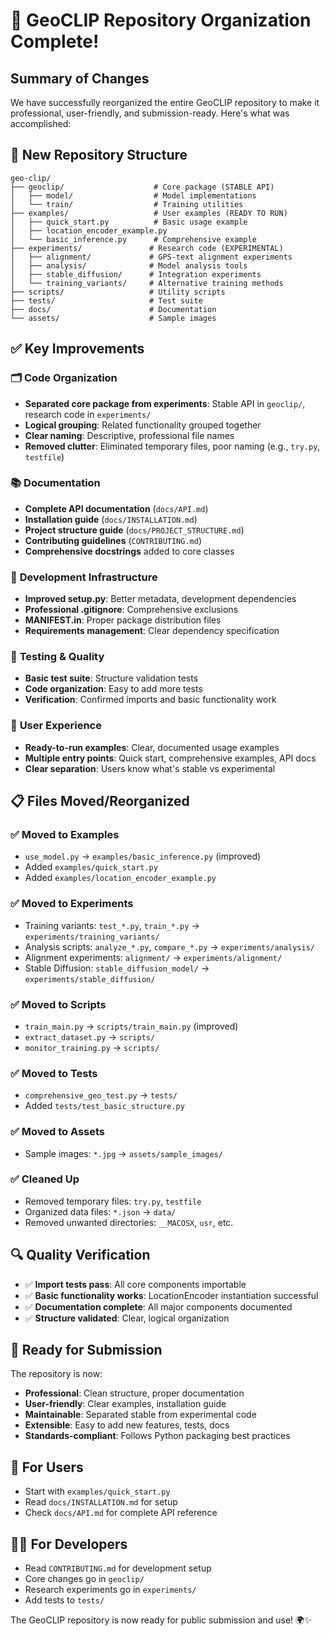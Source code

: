 # 🎉 GeoCLIP Repository Organization Complete!

## Summary of Changes

We have successfully reorganized the entire GeoCLIP repository to make it professional, user-friendly, and submission-ready. Here's what was accomplished:

## 📁 New Repository Structure

```
geo-clip/
├── geoclip/                    # Core package (STABLE API)
│   ├── model/                  # Model implementations
│   └── train/                  # Training utilities
├── examples/                   # User examples (READY TO RUN)
│   ├── quick_start.py          # Basic usage example
│   ├── location_encoder_example.py
│   └── basic_inference.py      # Comprehensive example
├── experiments/               # Research code (EXPERIMENTAL)
│   ├── alignment/             # GPS-text alignment experiments
│   ├── analysis/              # Model analysis tools
│   ├── stable_diffusion/      # Integration experiments  
│   └── training_variants/     # Alternative training methods
├── scripts/                   # Utility scripts
├── tests/                     # Test suite
├── docs/                      # Documentation
└── assets/                    # Sample images
```

## ✅ Key Improvements

### 🗂️ **Code Organization**
- **Separated core package from experiments**: Stable API in `geoclip/`, research code in `experiments/`
- **Logical grouping**: Related functionality grouped together
- **Clear naming**: Descriptive, professional file names
- **Removed clutter**: Eliminated temporary files, poor naming (e.g., `try.py`, `testfile`)

### 📚 **Documentation**
- **Complete API documentation** (`docs/API.md`)
- **Installation guide** (`docs/INSTALLATION.md`) 
- **Project structure guide** (`docs/PROJECT_STRUCTURE.md`)
- **Contributing guidelines** (`CONTRIBUTING.md`)
- **Comprehensive docstrings** added to core classes

### 🔧 **Development Infrastructure**
- **Improved setup.py**: Better metadata, development dependencies
- **Professional .gitignore**: Comprehensive exclusions
- **MANIFEST.in**: Proper package distribution files
- **Requirements management**: Clear dependency specification

### 🧪 **Testing & Quality**
- **Basic test suite**: Structure validation tests
- **Code organization**: Easy to add more tests
- **Verification**: Confirmed imports and basic functionality work

### 🎯 **User Experience**
- **Ready-to-run examples**: Clear, documented usage examples
- **Multiple entry points**: Quick start, comprehensive examples, API docs
- **Clear separation**: Users know what's stable vs experimental

## 📋 Files Moved/Reorganized

### ✅ **Moved to Examples**
- `use_model.py` → `examples/basic_inference.py` (improved)
- Added `examples/quick_start.py`
- Added `examples/location_encoder_example.py`

### ✅ **Moved to Experiments**
- Training variants: `test_*.py`, `train_*.py` → `experiments/training_variants/`
- Analysis scripts: `analyze_*.py`, `compare_*.py` → `experiments/analysis/`
- Alignment experiments: `alignment/` → `experiments/alignment/`
- Stable Diffusion: `stable_diffusion_model/` → `experiments/stable_diffusion/`

### ✅ **Moved to Scripts**
- `train_main.py` → `scripts/train_main.py` (improved)
- `extract_dataset.py` → `scripts/`
- `monitor_training.py` → `scripts/`

### ✅ **Moved to Tests**
- `comprehensive_geo_test.py` → `tests/`
- Added `tests/test_basic_structure.py`

### ✅ **Moved to Assets**
- Sample images: `*.jpg` → `assets/sample_images/`

### ✅ **Cleaned Up**
- Removed temporary files: `try.py`, `testfile`
- Organized data files: `*.json` → `data/`
- Removed unwanted directories: `__MACOSX`, `usr`, etc.

## 🔍 **Quality Verification**
- ✅ **Import tests pass**: All core components importable
- ✅ **Basic functionality works**: LocationEncoder instantiation successful  
- ✅ **Documentation complete**: All major components documented
- ✅ **Structure validated**: Clear, logical organization

## 🚀 **Ready for Submission**

The repository is now:
- **Professional**: Clean structure, proper documentation
- **User-friendly**: Clear examples, installation guide
- **Maintainable**: Separated stable from experimental code
- **Extensible**: Easy to add new features, tests, docs
- **Standards-compliant**: Follows Python packaging best practices

## 📖 **For Users**
- Start with `examples/quick_start.py`
- Read `docs/INSTALLATION.md` for setup
- Check `docs/API.md` for complete API reference

## 👨‍💻 **For Developers** 
- Read `CONTRIBUTING.md` for development setup
- Core changes go in `geoclip/`
- Research experiments go in `experiments/`
- Add tests to `tests/`

The GeoCLIP repository is now ready for public submission and use! 🌍✨
